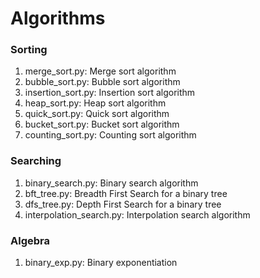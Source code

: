 # Algorithms
### Sorting
1. merge_sort.py: Merge sort algorithm
2. bubble_sort.py: Bubble sort algorithm
3. insertion_sort.py: Insertion sort algorithm
4. heap_sort.py: Heap sort algorithm
5. quick_sort.py: Quick sort algorithm
6. bucket_sort.py: Bucket sort algorithm
7. counting_sort.py: Counting sort algorithm

### Searching
1. binary_search.py: Binary search algorithm
2. bft_tree.py: Breadth First Search for a binary tree
3. dfs_tree.py: Depth First Search for a binary tree
4. interpolation_search.py: Interpolation search algorithm

### Algebra
1. binary_exp.py: Binary exponentiation
